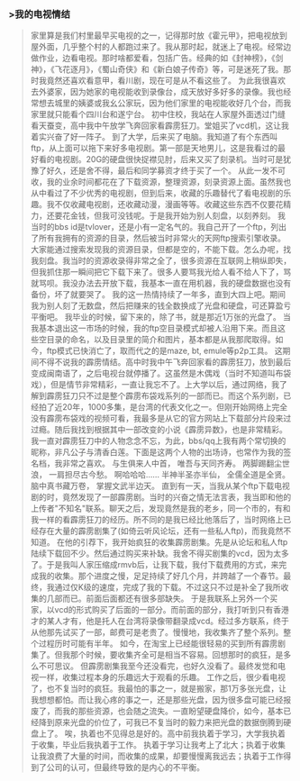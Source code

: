 ### >我的电视情结

  
>家里算是我们村里最早买电视的之一，记得那时放《霍元甲》，把电视放到屋外面，几乎整个村的人都跑过来了。我从那时起，就迷上了电视。经常边做作业，边看电视。那时啥都爱看，包括广告。经典的如《封神榜》，《剑神》，《飞花逐月》，《蜀山奇侠》和《新白娘子传奇》等，可是迷死了我。那时我竟然还喜欢看意甲，看川剧，现在可是从不看这些了。 为此我很喜欢去外婆家，因为她家的电视能收到录像台，成天放好多好多的录像。我也经常想去城里的姨婆或我幺公家玩，因为他们家里的电视能收好几个台，而我家里就只能看个四川台和遂宁台。 初中住校，我站在人家屋外面透过门缝看天蚕变，高中我中午放学飞奔回家看霹雳狂刀。堂姐买了vcd机，这让我着实兴奋了好一阵子。 到了大学，后来买了电脑。我知道了有个东西叫ftp，从上面可以拖下来好多电视剧。第一部是天地男儿，这是我看过的最好看的电视剧。20G的硬盘很快捉襟见肘，后来又买了刻录机。当时可是犹豫了好久，还是舍不得，最后和同学募资才终于买了一个。 从此一发不可收，我的业余时间都花在了下载资源，整理资源，刻录资源上面。虽然我也从中看过了不少优秀的电视剧，但到后来，收藏的乐趣替代了看电视剧的乐趣。我不仅收藏电视剧，还收藏动漫，漫画等等。收藏这些东西不仅要花精力，还要花金钱，但我可没钱呢。于是我开始为别人刻盘，以刻养刻。 我当时的bbs id是tvlover，还是小有一定名气的。我自己开了一个ftp，列出了所有我拥有的资源的目录，然后被当时非常火的天网ftp搜索引擎收录。大家能通过搜索发现我的资源目录，但都是空的，不能下载。怎么办呢，找我刻盘。我当时的资源收录得非常之全了，很多资源在互联网上稍纵即失，但我抓住那一瞬间把它下载下来了。很多人要骂我光给人看不给人下了，骂就骂呗。我没办法去开放下载，我基本一直在用机器，我的硬盘数据也没有备份，坏了就要哭了。 我的这一热情持续了一年多，直到大四上吧。期间我为别人刻了无数盘，然后把赚来的钱全数换成了光盘和硬盘，可还算盈亏平衡吧。 我毕业的时候，留下来的，除了书，就是那近1万张的光盘了。 当我基本退出这一市场的时候，我的ftp空目录模式却被人沿用下来。而且这些空目录的命名，以及目录里的简介和图片，基本都是从我那爬取得。如今，ftp模式已快消亡了，取而代之的是maze, bt, emule等p2p工具。 这期间不得不说我的霹雳情结。高中时我中午飞奔回家看的霹雳狂刀，放到最后变成闽南语了，之后电视台就停播了。这虽然是木偶戏（当时不知道叫布袋戏），但是情节非常精彩，一直让我忘不了。上大学以后，通过网络，我了解到霹雳狂刀只不过是整个霹雳布袋戏系列的一部而已。而这个系列剧，已经拍了近20年，1000多集，是台湾的代表文化之一。但刚开始网络上完全没有霹雳布袋戏的视频可看，我最多是从它的官方网站上下载部分片段来过过瘾。随后我找到根据其中一部改变的小说《霹雳异数》，也是非常精彩。 我一直对霹雳狂刀中的人物念念不忘，为此，bbs/qq上我有两个常切换的昵称，非凡公子与清香白莲。下面是这两个人物的出场诗，也常作为我的签名档，我非常之喜欢。 与生俱来人中首， 唯吾与天同齐寿。 两脚踢翻尘世浪， 一肩担尽古今愁。 啊哈哈哈…… 半神半圣亦半仙， 全儒全道是全贤。 脑中真书藏万卷， 掌握文武半边天。 直到有一天，当我从某个ftp下载电视剧的时，竟然发现了一部霹雳剧。当时的兴奋之情无法言表，我当即和他的上传者"不知名"联系。聊天之后，发现竟然是我的老乡，同一个市的，有和我一样的看霹雳狂刀的经历。所不同的是我已经比他落后了，当时网络上已经存在大量的霹雳剧集了(如倚云听风论坛，还有一些私人ftp)，而我竟然不知道。 在他的引荐下，我开始疯狂的收集霹雳剧集。先是从论坛和私人ftp陆续下载回不少。然后通过购买来补缺。我舍不得买剧集的vcd，因为太多了。于是我叫人家压缩成rmvb后，让我下载，我付下载费用的方式，来完成我的收集。那个进度之慢，足足持续了好几个月，并跨越了一个春节。最终，我通过仅K级的速度，完成了我的下载。不过这只不过是补全了我所收集的几部而已。前面后面都还有很多部缺失。 于是我联系上另外一个买家，以vcd的形式购买了后面的一部分。而前面的部分，我打听到只有香港才的某人才有，他是托人在台湾将录像带翻录成vcd。经过多方联系，终于从他那先试买了一部，邮费可是老贵了。慢慢地，我收集齐了整个系列。整个过程历时可能有半年。 如今，在淘宝上已经能很轻易的买到所有霹雳剧集了。但我那个时候，要收集齐全可是相当不容易。回想那时的疯狂，是多么不可思议。 但霹雳剧集我至今还没看完，也好久没看了。最终发觉和电视一样，收集过程本身的乐趣远大于观看的乐趣。 工作之后，很少看电视了，也不复当时的疯狂。我最怕的事之一，就是搬家，那1万多张光盘，让我想想都怕。而让我心疼的事之一，还是那些光盘，因为很多盘可能已经报废了，而我的那些资源，也会随之流失。一直盼望硬盘降价，如今，基本已经降到原来光盘的价位了，可我已不复当时的毅力来把光盘的数据倒腾到硬盘上了。 唉，执着也不见得总是好的。高中前我执着于学习，大学我执着于收集，毕业后我执着于工作。 执着于学习让我考上了北大；执着于收集让我浪费了大量的时间，而收集的成果，却要慢慢离我远去；执着于工作得到了公司的认可，但最终导致的是内心的不平衡。